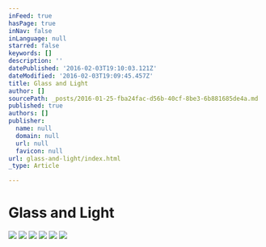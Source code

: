```yaml
---
inFeed: true
hasPage: true
inNav: false
inLanguage: null
starred: false
keywords: []
description: ''
datePublished: '2016-02-03T19:10:03.121Z'
dateModified: '2016-02-03T19:09:45.457Z'
title: Glass and Light
author: []
sourcePath: _posts/2016-01-25-fba24fac-d56b-40cf-8be3-6b881685de4a.md
published: true
authors: []
publisher:
  name: null
  domain: null
  url: null
  favicon: null
url: glass-and-light/index.html
_type: Article

---
```

# Glass and Light
![](https://the-grid-user-content.s3-us-west-2.amazonaws.com/9911f27a-725c-42fe-9635-7aeaa1720a07.jpg)
![](https://the-grid-user-content.s3-us-west-2.amazonaws.com/88a68f03-a15d-482f-a392-ecace538786d.jpg)
![](https://the-grid-user-content.s3-us-west-2.amazonaws.com/555f9ae1-f1df-430e-8ef7-53a1bf984f0b.jpg)
![](https://the-grid-user-content.s3-us-west-2.amazonaws.com/e69fd154-9bab-431b-8c63-b46ba534d32f.jpg)
![](https://the-grid-user-content.s3-us-west-2.amazonaws.com/636bd825-a4d5-49e5-8a3f-70e557e3e16c.jpg)
![](https://the-grid-user-content.s3-us-west-2.amazonaws.com/c04ac6da-1949-40b3-9e79-9a9dd39bfd66.jpg)